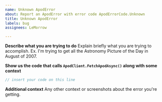 ```yaml
---
name: Unknown ApodError
about: Report an ApodError with error code ApodErrorCode.Unknown
title: Unknown ApodError
labels: bug
assignees: LeMorrow

---
```


**Describe what you are trying to do**
Explain briefly what you are trying to accomplish. Ex. I'm trying to get all the Astronomy Picture of the Day in August of 2007.

**Show us the code that calls `ApodClient.FetchApodAsync()` along with some context**
```cs
// insert your code on this line
```

**Additional context**
Any other context or screenshots about the error you're getting.
